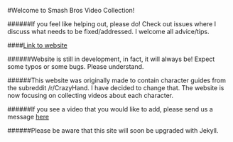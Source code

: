 #Welcome to Smash Bros Video Collection!

######If you feel like helping out, please do! Check out issues where I discuss what needs to be fixed/addressed. I welcome all advice/tips.

####[Link to website](http://happyzombies.github.io/smashvideocollection/)

######Website is still in development, in fact, it will always be! Expect some typos or some bugs. Please understand.

######This website was originally made to contain character guides from the subreddit /r/CrazyHand. I have decided to change that. The website is now focusing on collecting videos about each character.

######If you see a video that you would like to add, please send us a message [here](http://happyzombies.github.io/smashvideocollection/files/submit.html)

######Please be aware that this site will soon be upgraded with Jekyll. 